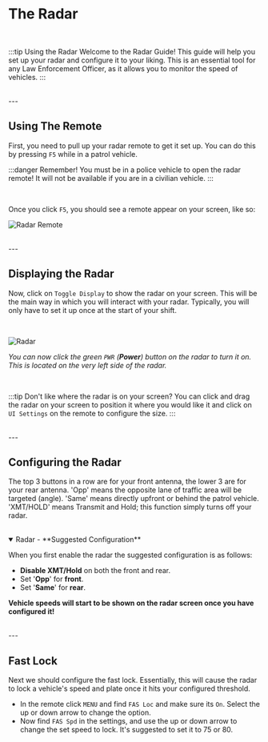# The Radar

<br/>

:::tip Using the Radar
Welcome to the Radar Guide! This guide will help you set up your radar and configure it to your liking.
This is an essential tool for any Law Enforcement Officer, as it allows you to monitor the speed of vehicles.
:::

<br/>
---
<br/>

## Using The Remote

First, you need to pull up your radar remote to get it set up. You can do this by pressing `F5` while in a patrol vehicle.

:::danger Remember!
You must be in a police vehicle to open the radar remote! It will not be available if you are in a civilian vehicle.
:::

<br/>

Once you click `F5`, you should see a remote appear on your screen, like so:<br/>

![Radar Remote](/imgs/radar-remote.png)

<br/>
---
<br/>

## Displaying the Radar

Now, click on `Toggle Display` to show the radar on your screen.
This will be the main way in which you will interact with your radar.
Typically, you will only have to set it up once at the start of your shift.

<br/>

![Radar](/imgs/radar.png)

*You can now click the green `PWR` (**Power**) button on the radar to turn it on. This is located on the very left side of the radar.*

<br/>

:::tip Don't like where the radar is on your screen?
You can click and drag the radar on your screen to position it where you would like it and click on `UI Settings` on the remote to configure the size.
:::

<br/>
---
<br/>

## Configuring the Radar

The top 3 buttons in a row are for your front antenna, the lower 3 are for your rear antenna.
'Opp' means the opposite lane of traffic area will be targeted (angle).
'Same' means directly upfront or behind the patrol vehicle.
'XMT/HOLD' means Transmit and Hold; this function simply turns off your radar.

<br/>

<details open>
  <summary>Radar - **Suggested Configuration**</summary>

  When you first enable the radar the suggested configuration is as follows:
  - **Disable XMT/Hold** on both the front and rear.
  - Set '**Opp**' for **front**.
  - Set '**Same**' for **rear**.

  **Vehicle speeds will start to be shown on the radar screen once you have configured it!**
</details>

<br/>
---
<br/>

## Fast Lock

Next we should configure the fast lock. Essentially, this will cause the radar to lock a vehicle's speed and plate once it hits your configured threshold.

- In the remote click `MENU` and find `FAS Loc` and make sure its `On`. Select the up or down arrow to change the option.
- Now find `FAS Spd` in the settings, and use the up or down arrow to change the set speed to lock. It's suggested to set it to 75 or 80.
